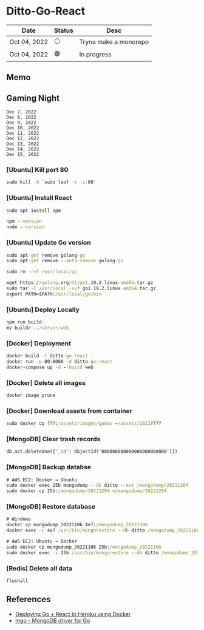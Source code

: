 # Ditto-Go-React

| Date | Status | Desc |
| --- | --- | --- |
| Oct 04, 2022 | ⚪️ | Tryna make a monorepo |
| Oct 04, 2022 | 🟢 | In progress |

## Memo

## Gaming Night

``` memo
Dec 7, 2022
Dec 8, 2022
Dec 9, 2022
Dec 10, 2022
Dec 11, 2022
Dec 12, 2022
Dec 13, 2022
Dec 14, 2022
Dec 15, 2022
```

### [Ubuntu] Kill port 80

``` cmd
sudo kill -9 `sudo lsof -t -i:80`
```

### [Ubuntu] Install React

``` cmd
sudo apt install npm

npm --version
node --version
```

### [Ubuntu] Update Go version

``` cmd
sudo apt-get remove golang-go
sudo apt-get remove --auto-remove golang-go

sudo rm -rvf /usr/local/go

wget https://golang.org/dl/go1.19.2.linux-amd64.tar.gz
sudo tar -C /usr/local -xvf go1.19.2.linux-amd64.tar.gz
export PATH=$PATH:/usr/local/go/bin
```

### [Ubuntu] Deploy Locally

``` cmd
npm run build
mv build/ ../server/web
```

### [Docker] Deployment

``` cmd
docker build -t ditto-go-react .
docker run -p 80:8080 -d ditto-go-react
docker-compose up -d --build web
```

### [Docker] Delete all images

``` cmd
docker image prune
```

### [Docker] Download assets from container

``` cmd
sudo docker cp ???:/assets/images/games ~/assets/2022????
```

### [MongoDB] Clear trash records

``` cmd
db.act.deleteOne({"_id": ObjectId('000000000000000000000000')})
```

### [MongoDB] Backup databse

``` cmd
# AWS EC2: Docker → Ubuntu
sudo docker exec 25b mongodump --db ditto --out /mongodump/20221204
sudo docker cp 25b:/mongodump/20221204 ~/mongodump/20221204
```

### [MongoDB] Restore database

``` cmd
# Windows
docker cp mongodump_20221106 4e7:/mongodump_20221106
docker exec -i 4e7 /usr/bin/mongorestore --db ditto /mongodump_20221106/ditto

# AWS EC2: Ubuntu → Docker
sudo docker cp mongodump_20221106 25b:/mongodump_20221106
sudo docker exec -i 25b /usr/bin/mongorestore --db ditto /mongodump_20221106/ditto
```

### [Redis] Delete all data

``` redis-cli
flushall
```

## References

- [Deploying Go + React to Heroku using Docker](https://levelup.gitconnected.com/deploying-go-react-to-heroku-using-docker-9844bf075228)
- [mgo - MongoDB driver for Go](https://github.com/go-mgo/mgo)